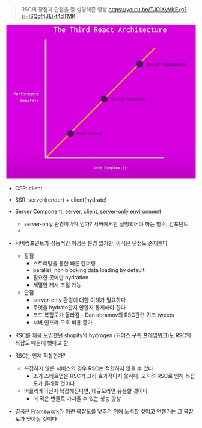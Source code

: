 > RSC의 장점과 단점을 잘 설명해준 영상
> https://youtu.be/TJOiXyVKExg?si=lSQof4JEi-f4dTMK



![스크린샷 2023-12-19 00.35.16](스크린샷%202023-12-19%2000.35.16.png)
- CSR: client
- SSR: server(render) + client(hydrate)
- Server Component: server, client, server-only environment
	- server-only 환경이 무엇인가? 서버에서만 실행되어야 하는 함수, 컴포넌트
	- 

- 서버컴포넌트가 성능적인 이점은 분명 있지만, 아직은 단점도 존재한다
	- 장점
		- 스트리밍을 통한 빠른 렌더링
		- parallel, non blocking data loading by default
		- 필요한 곳에만 hydration
		- 세밀한 캐시 조절 가능
	- 단점
		- server-only 환경에 대한 이해가 필요하다
		- 무엇을 hydrate할지 안할지 통제해야 한다
		- 코드 복잡도가 올라감 - Dan abramov의 RSC관련 퀴즈 tweets
		- 서버 인프라 구축 비용 증가

- RSC를 처음 도입했던 shopify의 hydrogen (커머스 구축 프레임워크)도 RSC의 복잡도 때문에 뺏다고 함

- RSC는 언제 적합한가?
	- 복잡하지 않은 서비스의 경우 RSC는 적합하지 않을 수 있다
		- 초기 스타트업은 RSC가 그리 효과적이지 못하다. 오히려 RSC로 인해 복잡도가 올라갈 것이다.
	- 어플리케이션이 복잡해진다면, 대규모라면 유용할 것이다
		- 더 적은 번들로 가져올 수 있는 성능 향상
- 결국은 Framework가 이런 복잡도를 낮추기 위해 노력할 것이고 언젠가는 그 복잡도가 낮아질 것이다